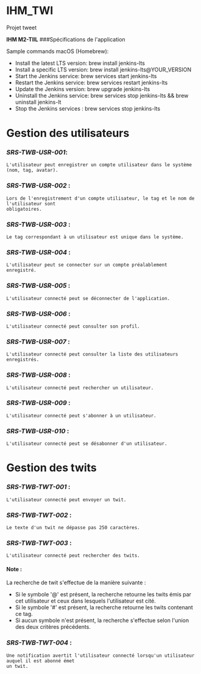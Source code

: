 # IHM_TWI

Projet tweet

**IHM M2-TIIL**
###Spécifications de l'application

Sample commands macOS (Homebrew):

- Install the latest LTS version: brew install jenkins-lts
- Install a specific LTS version: brew install jenkins-lts@YOUR_VERSION
- Start the Jenkins service: brew services start jenkins-lts
- Restart the Jenkins service: brew services restart jenkins-lts
- Update the Jenkins version: brew upgrade jenkins-lts
- Uninstall the Jenkins service: brew services stop jenkins-lts && brew uninstall jenkins-lt
- Stop the Jenkins services : brew services stop jenkins-lts 

# Gestion des utilisateurs

### ***SRS-TWB-USR-001***:

```
L'utilisateur peut enregistrer un compte utilisateur dans le système (nom, tag, avatar).
``` 

### ***SRS-TWB-USR-002*** :

```
Lors de l'enregistrement d'un compte utilisateur, le tag et le nom de l'utilisateur sont
obligatoires.
```

### ***SRS-TWB-USR-003*** :

```
Le tag correspondant à un utilisateur est unique dans le système.
```

### ***SRS-TWB-USR-004*** :

```
L'utilisateur peut se connecter sur un compte préalablement enregistré.
```

### ***SRS-TWB-USR-005*** :

```
L'utilisateur connecté peut se déconnecter de l'application.
```

### ***SRS-TWB-USR-006*** :

```
L'utilisateur connecté peut consulter son profil.
```

### ***SRS-TWB-USR-007*** :

```
L'utilisateur connecté peut consulter la liste des utilisateurs enregistrés.
```

### ***SRS-TWB-USR-008*** :

```
L'utilisateur connecté peut rechercher un utilisateur.
```

### ***SRS-TWB-USR-009*** :

```
L'utilisateur connecté peut s'abonner à un utilisateur.
```

### ***SRS-TWB-USR-010*** :

```
L'utilisateur connecté peut se désabonner d'un utilisateur.
```

# Gestion des twits

### ***SRS-TWB-TWT-001*** :

```
L'utilisateur connecté peut envoyer un twit.
```

### ***SRS-TWB-TWT-002*** :

```
Le texte d'un twit ne dépasse pas 250 caractères.
```

### ***SRS-TWB-TWT-003*** :

```
L'utilisateur connecté peut rechercher des twits.
```

#### Note :

La recherche de twit s'effectue de la manière suivante :

- Si le symbole '@' est présent, la recherche retourne les twits émis par cet utilisateur et ceux
  dans lesquels l'utilisateur est cité.
- Si le symbole '#' est présent, la recherche retourne les twits contenant ce tag.
- Si aucun symbole n'est présent, la recherche s'effectue selon l'union des deux critères
  précédents.

### ***SRS-TWB-TWT-004*** :

```
Une notification avertit l'utilisateur connecté lorsqu'un utilisateur auquel il est abonné émet
un twit.
```
